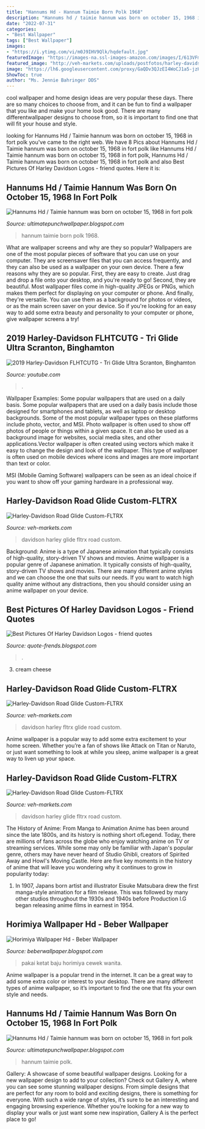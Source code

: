```yaml
---
title: "Hannums Hd - Hannum Taimie Born Polk 1968"
description: "Hannums hd / taimie hannum was born on october 15, 1968 in fort polk"
date: "2022-07-31"
categories:
- "Best Wallpaper"
tags: ["Best Wallpaper"]
images:
- "https://i.ytimg.com/vi/m0J9IHV9Qlk/hqdefault.jpg"
featuredImage: "https://images-na.ssl-images-amazon.com/images/I/613VFmKStkL._UX679_.jpg"
featured_image: "http://veh-markets.com/uploads/postfotos/harley-davidson-road-glide-custom-fltrx-2.jpg"
image: "https://lh6.googleusercontent.com/proxy/GaQDv3QJzEI4WoCJ1a5-jzHPNSAuMyQ1-w5cvBfTZc-O0TVX_R7Z6PoPW3IJW_CJx4FzoSddentvbfoNRmqdR7-EYsJ-gQz8iTnPzFieoEEZa7KM2DojwKv9PjEL95AP"
ShowToc: true
author: "Ms. Jennie Bahringer DDS"
---
```



cool wallpaper and home design ideas are very popular these days. There are so many choices to choose from, and it can be fun to find a wallpaper that you like and make your home look good. There are many differentwallpaper designs to choose from, so it is important to find one that will fit your house and style.

	

		
looking for Hannums Hd / Taimie hannum was born on october 15, 1968 in fort polk you've came to the right web. We have 8 Pics about Hannums Hd / Taimie hannum was born on october 15, 1968 in fort polk like Hannums Hd / Taimie hannum was born on october 15, 1968 in fort polk, Hannums Hd / Taimie hannum was born on october 15, 1968 in fort polk and also Best Pictures Of Harley Davidson Logos - friend quotes. Here it is:
		
    
## Hannums Hd / Taimie Hannum Was Born On October 15, 1968 In Fort Polk

<img loading=lazy src="https://d2bywgumb0o70j.cloudfront.net/2020/12/11/40be5dc4419ddbf6a8fecc6764f2c86f_e0323c2d9daa5d78.jpg" onerror="this.onerror=null;this.src='https://tse4.mm.bing.net/th?id=OIP.ynmUXaoH09HJB2IGZfGUTQHaDV&amp;pid=15.1';" alt="Hannums Hd / Taimie hannum was born on october 15, 1968 in fort polk">

_Source: ultimatepunchwallpaper.blogspot.com_

>hannum taimie born polk 1968. 

	

What are wallpaper screens and why are they so popular?
Wallpapers are one of the most popular pieces of software that you can use on your computer. They are screensaver files that you can access frequently, and they can also be used as a wallpaper on your own device. There a few reasons why they are so popular. First, they are easy to create. Just drag and drop a file onto your desktop, and you're ready to go! Second, they are beautiful. Most wallpaper files come in high-quality JPEGs or PNGs, which makes them perfect for displaying on your computer or phone. And finally, they're versatile. You can use them as a background for photos or videos, or as the main screen saver on your device. So if you're looking for an easy way to add some extra beauty and personality to your computer or phone, give wallpaper screens a try!

    
## 2019 Harley-Davidson FLHTCUTG - Tri Glide Ultra Scranton, Binghamton

<img loading=lazy src="https://i.ytimg.com/vi/m0J9IHV9Qlk/hqdefault.jpg" onerror="this.onerror=null;this.src='https://tse3.mm.bing.net/th?id=OIP.kjo1piGBU4yQRkEYTPVMewHaFj&amp;pid=15.1';" alt="2019 Harley-Davidson FLHTCUTG - Tri Glide Ultra Scranton, Binghamton">

_Source: youtube.com_

>. 

	

Wallpaper Examples: Some popular wallpapers that are used on a daily basis.
Some popular wallpapers that are used on a daily basis include those designed for smartphones and tablets, as well as laptop or desktop backgrounds. Some of the most popular wallpaper types on these platforms include photo, vector, and MSI. 
Photo wallpaper is often used to show off photos of people or things within a given space. It can also be used as a background image for websites, social media sites, and other applications.Vector wallpaper is often created using vectors which make it easy to change the design and look of the wallpaper. This type of wallpaper is often used on mobile devices where icons and images are more important than text or color. 

MSI (Mobile Gaming Software) wallpapers can be seen as an ideal choice if you want to show off your gaming hardware in a professional way.

    
## Harley-Davidson Road Glide Custom-FLTRX

<img loading=lazy src="http://veh-markets.com/uploads/postfotos/harley-davidson-road-glide-custom-fltrx-2.jpg" onerror="this.onerror=null;this.src='https://tse2.mm.bing.net/th?id=OIP.gzPJDjfxbNdK4pq6wQ87cAHaEK&amp;pid=15.1';" alt="Harley-Davidson Road Glide Custom-FLTRX">

_Source: veh-markets.com_

>davidson harley glide fltrx road custom. 

	

Background: Anime is a type of Japanese animation that typically consists of high-quality, story-driven TV shows and movies.
Anime wallpaper is a popular genre of Japanese animation. It typically consists of high-quality, story-driven TV shows and movies. There are many different anime styles and we can choose the one that suits our needs. If you want to watch high quality anime without any distractions, then you should consider using an anime wallpaper on your device.

    
## Best Pictures Of Harley Davidson Logos - Friend Quotes

<img loading=lazy src="https://images-na.ssl-images-amazon.com/images/I/613VFmKStkL._UX679_.jpg" onerror="this.onerror=null;this.src='https://tse4.mm.bing.net/th?id=OIP.QBwz54a8XSUMsYMRy58h4gHaE3&amp;pid=15.1';" alt="Best Pictures Of Harley Davidson Logos - friend quotes">

_Source: quote-frends.blogspot.com_

>. 

	

3. cream cheese 

    
## Harley-Davidson Road Glide Custom-FLTRX

<img loading=lazy src="http://veh-markets.com/uploads/postfotos/harley-davidson-road-glide-custom-fltrx-6.jpg" onerror="this.onerror=null;this.src='https://tse3.mm.bing.net/th?id=OIP.GdnszTNt_3DKbWAGkblZXAHaEK&amp;pid=15.1';" alt="Harley-Davidson Road Glide Custom-FLTRX">

_Source: veh-markets.com_

>davidson harley fltrx glide road custom. 

	

Anime wallpaper is a popular way to add some extra excitement to your home screen. Whether you’re a fan of shows like Attack on Titan or Naruto, or just want something to look at while you sleep, anime wallpaper is a great way to liven up your space.

    
## Harley-Davidson Road Glide Custom-FLTRX

<img loading=lazy src="http://veh-markets.com/uploads/postfotos/harley-davidson-road-glide-custom-fltrx-4.jpg" onerror="this.onerror=null;this.src='https://tse4.mm.bing.net/th?id=OIP.dQi0GCFjfJTNvO5pXrs2IwHaEK&amp;pid=15.1';" alt="Harley-Davidson Road Glide Custom-FLTRX">

_Source: veh-markets.com_

>davidson harley glide fltrx road custom. 

	

The History of Anime: From Manga to Animation
Anime has been around since the late 1800s, and its history is nothing short ofLegend. Today, there are millions of fans across the globe who enjoy watching anime on TV or streaming services. While some may only be familiar with Japan's popular genre, others may have never heard of Studio Ghibli, creators of Spirited Away and Howl's Moving Castle. Here are five key moments in the history of anime that will leave you wondering why it continues to grow in popularity today:
1) In 1907, Japans born artist and illustrator Eisuke Matsubara drew the first manga-style animation for a film release. This was followed by many other studios throughout the 1930s and 1940s before Production I.G began releasing anime films in earnest in 1954.

    
## Horimiya Wallpaper Hd - Beber Wallpaper

<img loading=lazy src="https://lh6.googleusercontent.com/proxy/GaQDv3QJzEI4WoCJ1a5-jzHPNSAuMyQ1-w5cvBfTZc-O0TVX_R7Z6PoPW3IJW_CJx4FzoSddentvbfoNRmqdR7-EYsJ-gQz8iTnPzFieoEEZa7KM2DojwKv9PjEL95AP" onerror="this.onerror=null;this.src='https://tse1.mm.bing.net/th?id=OIP.1eeok-MdUidvRHpa7-7iIwHaD5&amp;pid=15.1';" alt="Horimiya Wallpaper Hd - Beber Wallpaper">

_Source: beberwallpaper.blogspot.com_

>pakai ketat baju horimiya cewek wanita. 

	

Anime wallpaper is a popular trend in the internet. It can be a great way to add some extra color or interest to your desktop. There are many different types of anime wallpaper, so it’s important to find the one that fits your own style and needs.

    
## Hannums Hd / Taimie Hannum Was Born On October 15, 1968 In Fort Polk

<img loading=lazy src="https://pbs.twimg.com/media/DvMEp54XgAI_8E8.jpg" onerror="this.onerror=null;this.src='https://tse3.mm.bing.net/th?id=OIP.h1w5VE8FXHRU_Z0dYiq7SQHaHa&amp;pid=15.1';" alt="Hannums Hd / Taimie hannum was born on october 15, 1968 in fort polk">

_Source: ultimatepunchwallpaper.blogspot.com_

>hannum taimie polk. 

	

Gallery: A showcase of some beautiful wallpaper designs.
Looking for a new wallpaper design to add to your collection? Check out Gallery A, where you can see some stunning wallpaper designs. From simple designs that are perfect for any room to bold and exciting designs, there is something for everyone. With such a wide range of styles, it’s sure to be an interesting and engaging browsing experience. Whether you’re looking for a new way to display your walls or just want some new inspiration, Gallery A is the perfect place to go!





	
	
